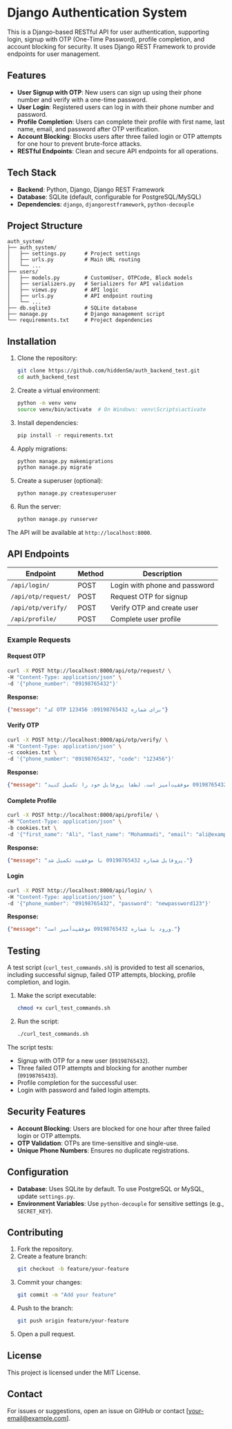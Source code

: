 # Django Authentication System

This is a Django-based RESTful API for user authentication, supporting login, signup with OTP (One-Time Password), profile completion, and account blocking for security. It uses Django REST Framework to provide endpoints for user management.

## Features

- **User Signup with OTP**: New users can sign up using their phone number and verify with a one-time password.
- **User Login**: Registered users can log in with their phone number and password.
- **Profile Completion**: Users can complete their profile with first name, last name, email, and password after OTP verification.
- **Account Blocking**: Blocks users after three failed login or OTP attempts for one hour to prevent brute-force attacks.
- **RESTful Endpoints**: Clean and secure API endpoints for all operations.

## Tech Stack

- **Backend**: Python, Django, Django REST Framework
- **Database**: SQLite (default, configurable for PostgreSQL/MySQL)
- **Dependencies**: `django`, `djangorestframework`, `python-decouple`

## Project Structure

```
auth_system/
├── auth_system/
│   ├── settings.py      # Project settings
│   ├── urls.py          # Main URL routing
│   └── ...
├── users/
│   ├── models.py        # CustomUser, OTPCode, Block models
│   ├── serializers.py   # Serializers for API validation
│   ├── views.py         # API logic
│   ├── urls.py          # API endpoint routing
│   └── ...
├── db.sqlite3           # SQLite database
├── manage.py            # Django management script
└── requirements.txt     # Project dependencies
```

## Installation

1. Clone the repository:
   ```bash
   git clone https://github.com/hiddenSm/auth_backend_test.git
   cd auth_backend_test
   ```

2. Create a virtual environment:
   ```bash
   python -m venv venv
   source venv/bin/activate  # On Windows: venv\Scripts\activate
   ```

3. Install dependencies:
   ```bash
   pip install -r requirements.txt
   ```

4. Apply migrations:
   ```bash
   python manage.py makemigrations
   python manage.py migrate
   ```

5. Create a superuser (optional):
   ```bash
   python manage.py createsuperuser
   ```

6. Run the server:
   ```bash
   python manage.py runserver
   ```

The API will be available at `http://localhost:8000`.

## API Endpoints

| Endpoint            | Method | Description                          |
|---------------------|--------|--------------------------------------|
| `/api/login/`       | POST   | Login with phone and password        |
| `/api/otp/request/` | POST   | Request OTP for signup               |
| `/api/otp/verify/`  | POST   | Verify OTP and create user           |
| `/api/profile/`     | POST   | Complete user profile                |

### Example Requests

#### Request OTP
```bash
curl -X POST http://localhost:8000/api/otp/request/ \
-H "Content-Type: application/json" \
-d '{"phone_number": "09198765432"}'
```
**Response:**
```json
{"message": "کد OTP برای شماره 09198765432: 123456"}
```

#### Verify OTP
```bash
curl -X POST http://localhost:8000/api/otp/verify/ \
-H "Content-Type: application/json" \
-c cookies.txt \
-d '{"phone_number": "09198765432", "code": "123456"}'
```
**Response:**
```json
{"message": "تأیید شماره 09198765432 موفقیت‌آمیز است. لطفاً پروفایل خود را تکمیل کنید."}
```

#### Complete Profile
```bash
curl -X POST http://localhost:8000/api/profile/ \
-H "Content-Type: application/json" \
-b cookies.txt \
-d '{"first_name": "Ali", "last_name": "Mohammadi", "email": "ali@example.com", "password": "newpassword123"}'
```
**Response:**
```json
{"message": "پروفایل شماره 09198765432 با موفقیت تکمیل شد."}
```

#### Login
```bash
curl -X POST http://localhost:8000/api/login/ \
-H "Content-Type: application/json" \
-d '{"phone_number": "09198765432", "password": "newpassword123"}'
```
**Response:**
```json
{"message": "ورود با شماره 09198765432 موفقیت‌آمیز است."}
```

## Testing

A test script (`curl_test_commands.sh`) is provided to test all scenarios, including successful signup, failed OTP attempts, blocking, profile completion, and login.

1. Make the script executable:
   ```bash
   chmod +x curl_test_commands.sh
   ```

2. Run the script:
   ```bash
   ./curl_test_commands.sh
   ```

The script tests:
- Signup with OTP for a new user (`09198765432`).
- Three failed OTP attempts and blocking for another number (`09198765433`).
- Profile completion for the successful user.
- Login with password and failed login attempts.

## Security Features

- **Account Blocking**: Users are blocked for one hour after three failed login or OTP attempts.
- **OTP Validation**: OTPs are time-sensitive and single-use.
- **Unique Phone Numbers**: Ensures no duplicate registrations.

## Configuration

- **Database**: Uses SQLite by default. To use PostgreSQL or MySQL, update `settings.py`.
- **Environment Variables**: Use `python-decouple` for sensitive settings (e.g., `SECRET_KEY`).

## Contributing

1. Fork the repository.
2. Create a feature branch:
   ```bash
   git checkout -b feature/your-feature
   ```
3. Commit your changes:
   ```bash
   git commit -m "Add your feature"
   ```
4. Push to the branch:
   ```bash
   git push origin feature/your-feature
   ```
5. Open a pull request.

## License

This project is licensed under the MIT License.

## Contact

For issues or suggestions, open an issue on GitHub or contact [your-email@example.com].